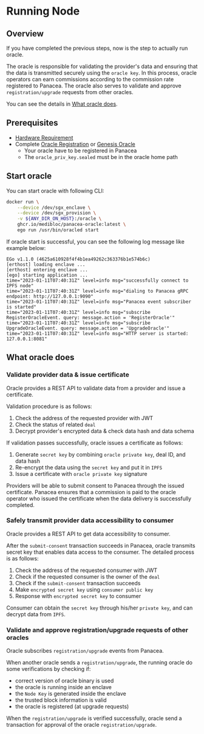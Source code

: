 # Running Node

## Overview

If you have completed the previous steps, now is the step to actually run oracle.

The oracle is responsible for validating the provider's data and ensuring that the data is transmitted securely using the `oracle key`.
In this process, oracle operators can earn commissions according to the commission rate registered to Panacea.
The oracle also serves to validate and approve `registration/upgrade` requests from other oracles.

You can see the details in [What oracle does](#what-oracle-does).

## Prerequisites
- [Hardware Requirement](5-oracles/1-operate-oracle-nodes/1-oracle-installation.md)
- Complete [Oracle Registration](5-oracles/1-operate-oracle-nodes/4-oracle-registration.md) or [Genesis Oracle](5-oracles/1-operate-oracle-nodes/3-genesis-oracle.md)
    - Your oracle have to be registered in Panacea
    - The `oracle_priv_key.sealed` must be in the oracle home path

## Start oracle

You can start oracle with following CLI:
```bash
docker run \
    --device /dev/sgx_enclave \
    --device /dev/sgx_provision \
    -v ${ANY_DIR_ON_HOST}:/oracle \
    ghcr.io/medibloc/panacea-oracle:latest \
    ego run /usr/bin/oracled start
```
If oracle start is successful, you can see the following log message like example below:
```
EGo v1.1.0 (4625a610928f4f4b1ea49262c363376b1e574b6c)
[erthost] loading enclave ...
[erthost] entering enclave ...
[ego] starting application ...
time="2023-01-11T07:40:31Z" level=info msg="successfully connect to IPFS node"
time="2023-01-11T07:40:31Z" level=info msg="dialing to Panacea gRPC endpoint: http://127.0.0.1:9090"
time="2023-01-11T07:40:31Z" level=info msg="Panacea event subscriber is started"
time="2023-01-11T07:40:31Z" level=info msg="subscribe RegisterOracleEvent. query: message.action = 'RegisterOracle'"
time="2023-01-11T07:40:31Z" level=info msg="subscribe UpgradeOracleEvent. query: message.action = 'UpgradeOracle'"
time="2023-01-11T07:40:31Z" level=info msg="HTTP server is started: 127.0.0.1:8081"
```

## What oracle does

### Validate provider data & issue certificate

Oracle provides a REST API to validate data from a provider and issue a certificate.

Validation procedure is as follows:
1. Check the address of the requested provider with JWT
2. Check the status of related `deal`
3. Decrypt provider's encrypted data & check data hash and data schema

If validation passes successfully, oracle issues a certificate as follows:
1. Generate `secret key` by combining `oracle private key`, deal ID, and data hash
2. Re-encrypt the data using the `secret key` and put it in `IPFS`
3. Issue a certificate with `oracle private key` signature

Providers will be able to submit consent to Panacea through the issued certificate.
Panacea ensures that a commission is paid to the oracle operator who issued the certificate when the data delivery is successfully completed.

### Safely transmit provider data accessibility to consumer

Oracle provides a REST API to get data accessibility to consumer.

After the `submit-consent` transaction succeeds in Panacea, oracle transmits secret key that enables data access to the consumer.
The detailed process is as follows:
1. Check the address of the requested consumer with JWT
2. Check if the requested consumer is the owner of the `deal` 
3. Check if the `submit-consent` transaction succeeds 
4. Make `encrypted secret key` using `consumer public key`
5. Response with `encrypted secret key` to consumer

Consumer can obtain the `secret key` through his/her `private key`, and can decrypt data from `IPFS`.

### Validate and approve registration/upgrade requests of other oracles

Oracle subscribes `registration/upgrade` events from Panacea.

When another oracle sends a `registration/upgrade`, the running oracle do some verifications by checking if:
- correct version of oracle binary is used
- the oracle is running inside an enclave
- the `Node Key` is generated inside the enclave
- the trusted block information is valid
- the oracle is registered (at upgrade requests)

When the `registration/upgrade` is verified successfully, oracle send a transaction for approval of the oracle `registration/upgrade`.